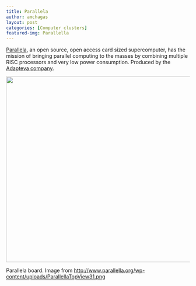 ```yaml
---
title: Parallela
author: amchagas
layout: post
categories: [Computer clusters]
featured-img: Parallella
---
```

[Parallela](http://www.parallella.org/Introduction/), an open source, open access card sized supercomputer, has the mission of bringing parallel computing to the masses by combining multiple RISC processors and very low power consumption. Produced by the [Adapteva company](http://www.adapteva.com/).

[<img src="https://i1.wp.com/www.parallella.org/wp-content/uploads/ParallellaTopView31.png?resize=800%2C509" alt="" width="800" height="509" data-recalc-dims="1" />](https://i1.wp.com/www.parallella.org/wp-content/uploads/ParallellaTopView31.png)<figcaption class="wp-caption-text">Parallela board. Image from <a href="http://www.parallella.org/wp-content/uploads/ParallellaTopView31.png" rel="nofollow">http://www.parallella.org/wp-content/uploads/ParallellaTopView31.png</a></figcaption></figure>
